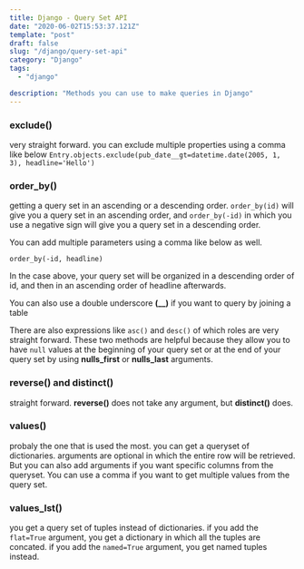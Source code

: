 ```yaml
---
title: Django - Query Set API
date: "2020-06-02T15:53:37.121Z"
template: "post"
draft: false
slug: "/django/query-set-api"
category: "Django"
tags:
  - "django"

description: "Methods you can use to make queries in Django"
---
```


### exclude()

very straight forward. you can exclude multiple properties using a comma like below
`Entry.objects.exclude(pub_date__gt=datetime.date(2005, 1, 3), headline='Hello')`

### order_by()

getting a query set in an ascending or a descending order. `order_by(id)` will give you a query set in an ascending order, and `order_by(-id)` in which you use a negative sign will give you a query set in a descending order.

You can add multiple parameters using a comma like below as well.

`order_by(-id, headline)`

In the case above, your query set will be organized in a descending order of id, and then in an ascending order of headline afterwards.

You can also use a double underscore **(\_\_)** if you want to query by joining a table

There are also expressions like `asc()` and `desc()` of which roles are very straight forward. These two methods are helpful because they allow you to have `null` values at the beginning of your query set or at the end of your query set by using **nulls_first** or **nulls_last** arguments.

### reverse() and distinct()

straight forward. **reverse()** does not take any argument, but **distinct()** does.

### values()

probaly the one that is used the most. you can get a queryset of dictionaries. arguments are optional in which the entire row will be retrieved. But you can also add arguments if you want specific columns from the queryset. You can use a comma if you want to get multiple values from the query set.

### values_lst()

you get a query set of tuples instead of dictionaries. if you add the `flat=True` argument, you get a dictionary in which all the tuples are concated. if you add the `named=True` argument, you get named tuples instead.
